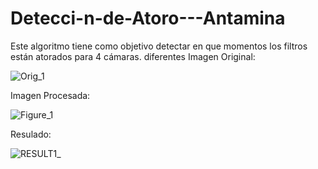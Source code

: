 # Detecci-n-de-Atoro---Antamina
Este algoritmo tiene como objetivo detectar en que momentos los filtros están atorados para 4 cámaras. diferentes
Imagen Original:

![Orig_1](https://github.com/user-attachments/assets/15899eef-2a10-4d52-8489-95893a084363)

Imagen Procesada:

![Figure_1](https://github.com/user-attachments/assets/345f9033-05b7-4acb-b6af-16efefc6dd8c)

Resulado:

![RESULT1_](https://github.com/user-attachments/assets/aea779ea-2e65-4550-97bc-2befe17e1500)

